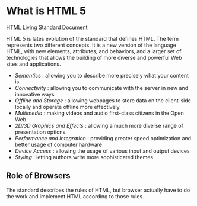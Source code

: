 # What is HTML 5

[HTML Living Standard Document](https://html.spec.whatwg.org/)

HTML 5 is lates evolution of the standard that defines HTML. The term represents two different concepts. It is a new version of the language HTML, with new elements, attributes, and behaviors, and a larger set of technologies that allows the building of more diverse and powerful Web sites and applications.

- *Semantics* : allowing you to describe more precisely what your content is.
- *Connectivity* : allowing you to communicate with the server in new and innovative ways
- *Offline and Storage* : allowing webpages to store data on the client-side locally and operate offline more effectively
- *Multimedia* : making videos and audio first-class citizens in the Open Web.
- *2D/3D Graphics and Effects* : allowing a much more diverse range of presentation options.
- *Performance and Integration* :  providing greater speed optimization and better usage of computer hardware
- *Device Access* : allowing the usage of various input and output devices
- *Styling* : letting authors write more sophisticated themes
  
  
## Role of Browsers

The standard describes the rules of HTML, but browser actually have to do the work and implement HTML according to those rules.
